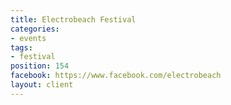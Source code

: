 ```yaml
---
title: Electrobeach Festival
categories:
- events
tags:
- festival
position: 154
facebook: https://www.facebook.com/electrobeach
layout: client
---
```


